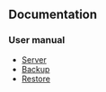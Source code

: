 ## Documentation

### User manual

- [Server](https://github.com/taku-k/polymerase/docs/server_ja.md)
- [Backup](https://github.com/taku-k/polymerase/docs/backup_ja.md)
- [Restore](https://github.com/taku-k/polymerase/docs/restore_ja.md)
